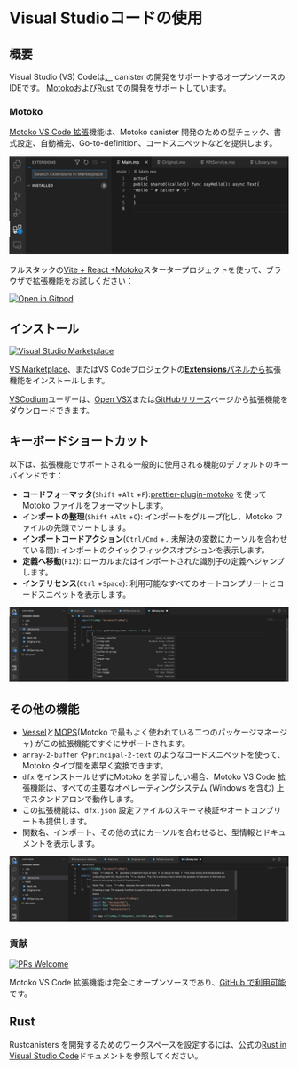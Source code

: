 # Visual Studioコードの使用

## 概要

Visual Studio (VS) Codeは[、](https://survey.stackoverflow.co/2022/#section-worked-with-vs-want-to-work-with-integrated-development-environment) canister の開発をサポートするオープンソースのIDEです。 [Motoko](https://internetcomputer.org/docs/current/motoko/intro/)および[Rust](https://www.rust-lang.org/) での開発をサポートしています。

### Motoko

[Motoko VS Code 拡張](https://github.com/dfinity/vscode-motoko)機能は、Motoko canister 開発のための型チェック、書式設定、自動補完、Go-to-definition、コードスニペットなどを提供します。

[![Showcase](https://github.com/dfinity/vscode-motoko/raw/master/guide/assets/intro.webp)](https://marketplace.visualstudio.com/items?itemName=dfinity-foundation.vscode-motoko)

フルスタックの[Vite + React +Motoko](https://github.com/rvanasa/vite-react-motoko#readme)スタータープロジェクトを使って、ブラウザで拡張機能をお試しください：

[![Open in Gitpod](https://gitpod.io/button/open-in-gitpod.svg)](https://gitpod.io/#https://github.com/rvanasa/vite-react-motoko)

## インストール

[![Visual Studio Marketplace](https://img.shields.io/visual-studio-marketplace/v/dfinity-foundation.vscode-motoko?color=brightgreen&logo=visual-studio-code)](https://marketplace.visualstudio.com/items?itemName=dfinity-foundation.vscode-motoko)

[VS Marketplace](https://marketplace.visualstudio.com/items?itemName=dfinity-foundation.vscode-motoko)、またはVS Codeプロジェクトの[**Extensions**パネルから](https://code.visualstudio.com/docs/editor/extension-marketplace)拡張機能をインストールします。

[VSCodium](https://vscodium.com/)ユーザーは、[Open VSX](https://open-vsx.org/extension/dfinity-foundation/vscode-motoko)または[GitHubリリース](https://github.com/dfinity/vscode-motoko/releases)ページから拡張機能をダウンロードできます。

## キーボードショートカット

以下は、拡張機能でサポートされる一般的に使用される機能のデフォルトのキーバインドです：

- **コードフォーマッタ**(`Shift` +`Alt` +`F`):[prettier-plugin-motoko](https://github.com/dfinity/prettier-plugin-motoko) を使ってMotoko ファイルをフォーマットします。
- イン**ポートの整理**(`Shift` +`Alt` +`O`): インポートをグループ化し、Motoko ファイルの先頭でソートします。
- **インポートコードアクション**(`Ctrl/Cmd` +`.` 未解決の変数にカーソルを合わせている間): インポートのクイックフィックスオプションを表示します。
- **定義へ移動**(`F12`): ローカルまたはインポートされた識別子の定義へジャンプします。
- **インテリセンス**(`Ctrl` +`Space`): 利用可能なすべてのオートコンプリートとコードスニペットを表示します。

[![Snippets](https://github.com/dfinity/vscode-motoko/raw/master/guide/assets/snippets.png)](https://marketplace.visualstudio.com/items?itemName=dfinity-foundation.vscode-motoko)

## その他の機能

- [Vessel](https://github.com/dfinity/vessel)と[MOPS](https://mops.one/)(Motoko で最もよく使われている二つのパッケージマネージャ) がこの拡張機能ですぐにサポートされます。
- `array-2-buffer` や`principal-2-text` のようなコードスニペットを使って、Motoko タイプ間を素早く変換できます。
- `dfx` をインストールせずにMotoko を学習したい場合、Motoko VS Code 拡張機能は、すべての主要なオペレーティングシステム (Windows を含む) 上でスタンドアロンで動作します。
- この拡張機能は、`dfx.json` 設定ファイルのスキーマ検証やオートコンプリートも提供します。
- 関数名、インポート、その他の式にカーソルを合わせると、型情報とドキュメントを表示します。

[![Tooltips](https://github.com/dfinity/vscode-motoko/raw/master/guide/assets/tooltips.png)](https://marketplace.visualstudio.com/items?itemName=dfinity-foundation.vscode-motoko)

### 貢献

[![PRs Welcome](https://img.shields.io/badge/PRs-welcome-brightgreen.svg?logo=github)](https://github.com/dfinity/prettier-plugin-motoko)

Motoko VS Code 拡張機能は完全にオープンソースであり、[GitHub で利用可能](https://github.com/dfinity/vscode-motoko)です。

## Rust

Rustcanisters を開発するためのワークスペースを設定するには、公式の[Rust in Visual Studio Code](https://code.visualstudio.com/docs/languages/rust)ドキュメントを参照してください。

<!---
# Using Visual Studio Code

## Overview

Visual Studio (VS) Code is a [widely used](https://survey.stackoverflow.co/2022/#section-worked-with-vs-want-to-work-with-integrated-development-environment) open-source IDE which supports canister development in [Motoko](https://internetcomputer.org/docs/current/motoko/intro/) and [Rust](https://www.rust-lang.org/).

### Motoko

The [Motoko VS Code extension](https://github.com/dfinity/vscode-motoko) provides type checking, formatting, autocompletion, go-to-definition, code snippets, and more for Motoko canister development.

[![Showcase](https://github.com/dfinity/vscode-motoko/raw/master/guide/assets/intro.webp)](https://marketplace.visualstudio.com/items?itemName=dfinity-foundation.vscode-motoko)

Try the extension in your browser with a full-stack [Vite + React + Motoko](https://github.com/rvanasa/vite-react-motoko#readme) starter project:

[![Open in Gitpod](https://gitpod.io/button/open-in-gitpod.svg)](https://gitpod.io/#https://github.com/rvanasa/vite-react-motoko)

## Installation

[![Visual Studio Marketplace](https://img.shields.io/visual-studio-marketplace/v/dfinity-foundation.vscode-motoko?color=brightgreen&logo=visual-studio-code)](https://marketplace.visualstudio.com/items?itemName=dfinity-foundation.vscode-motoko)

Install the extension through the [VS Marketplace](https://marketplace.visualstudio.com/items?itemName=dfinity-foundation.vscode-motoko), or alternatively the [**Extensions** panel](https://code.visualstudio.com/docs/editor/extension-marketplace) in your VS Code project. 

[VSCodium](https://vscodium.com/) users can download the extension from [Open VSX](https://open-vsx.org/extension/dfinity-foundation/vscode-motoko) or the [GitHub releases](https://github.com/dfinity/vscode-motoko/releases) page.

## Keyboard shortcuts

Below are the default key bindings for commonly used features supported in the extension:

- **Code formatter** (`Shift` + `Alt` + `F`): format a Motoko file using [prettier-plugin-motoko](https://github.com/dfinity/prettier-plugin-motoko).
- **Organize imports** (`Shift` + `Alt` + `O`): group and sort imports at the top of your Motoko file.
- **Import code action** (`Ctrl/Cmd` + `.` while hovering over an unresolved variable): show import quick-fix options. 
- **Go to definition** (`F12`): jump to the definition of a local or imported identifier.
- **IntelliSense** (`Ctrl` + `Space`): view all available auto-completions and code snippets. 

[![Snippets](https://github.com/dfinity/vscode-motoko/raw/master/guide/assets/snippets.png)](https://marketplace.visualstudio.com/items?itemName=dfinity-foundation.vscode-motoko)

## Other features

- [Vessel](https://github.com/dfinity/vessel) and [MOPS](https://mops.one/) (the two most popular Motoko package managers) are supported out-of-the-box in this extension. 
- Quickly convert between Motoko types using code snippets such as `array-2-buffer` or `principal-2-text`.
- In case you're hoping to learn Motoko without installing `dfx`, the Motoko VS Code extension works standalone on all major operating systems (including Windows). 
- This extension also provides schema validation and autocompletion for `dfx.json` config files.
- View type information and documentation by hovering over function names, imports, and other expressions.

[![Tooltips](https://github.com/dfinity/vscode-motoko/raw/master/guide/assets/tooltips.png)](https://marketplace.visualstudio.com/items?itemName=dfinity-foundation.vscode-motoko)

### Contributing

[![PRs Welcome](https://img.shields.io/badge/PRs-welcome-brightgreen.svg?logo=github)](https://github.com/dfinity/prettier-plugin-motoko)

The Motoko VS Code extension is completely open-source and [available on GitHub](https://github.com/dfinity/vscode-motoko). 

## Rust

Please refer to the official [Rust in Visual Studio Code](https://code.visualstudio.com/docs/languages/rust) documentation to configure your workspace for developing Rust canisters.

-->
